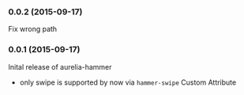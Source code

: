 ### 0.0.2 (2015-09-17)

Fix wrong path

### 0.0.1 (2015-09-17)

Inital release of aurelia-hammer

* only swipe is supported by now via `hammer-swipe` Custom Attribute
